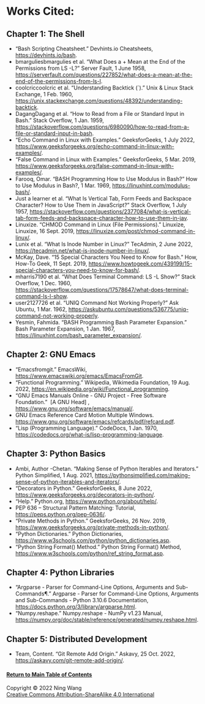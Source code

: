# Works Cited:

## Chapter 1: The Shell
  - “Bash Scripting Cheatsheet.” Devhints.io Cheatsheets, https://devhints.io/bash. 
  - bmarguliesbmargulies et al. “What Does a + Mean at the End of the Permissions from LS -L?” Server Fault, 1 June 1958, https://serverfault.com/questions/227852/what-does-a-mean-at-the-end-of-the-permissions-from-ls-l. 
  - coolcriccoolcric et al. “Understanding Backtick (`).” Unix &amp; Linux Stack Exchange, 1 Feb. 1960, https://unix.stackexchange.com/questions/48392/understanding-backtick. 
  - DagangDagang et al. “How to Read from a File or Standard Input in Bash.” Stack Overflow, 1 Jan. 1959, https://stackoverflow.com/questions/6980090/how-to-read-from-a-file-or-standard-input-in-bash. 
  - “Echo Command in Linux with Examples.” GeeksforGeeks, 1 July 2022, https://www.geeksforgeeks.org/echo-command-in-linux-with-examples/. 
  - “False Command in Linux with Examples.” GeeksforGeeks, 5 Mar. 2019, https://www.geeksforgeeks.org/false-command-in-linux-with-examples/. 
  - Farooq, Omar. “BASH Programming How to Use Modulus in Bash?” How to Use Modulus in Bash?, 1 Mar. 1969, https://linuxhint.com/modulus-bash/. 
  - Just a learner et al. “What Is Vertical Tab, Form Feeds and Backspace Character? How to Use Them in JavaScript?” Stack Overflow, 1 July 1957, https://stackoverflow.com/questions/2377084/what-is-vertical-tab-form-feeds-and-backspace-character-how-to-use-them-in-jav. 
  - Linuxize. “CHMOD Command in Linux (File Permissions).” Linuxize, Linuxize, 16 Sept. 2019, https://linuxize.com/post/chmod-command-in-linux/. 
  - Lunix et al. “What Is Inode Number in Linux?” TecAdmin, 2 June 2022, https://tecadmin.net/what-is-inode-number-in-linux/. 
  - McKay, Dave. “15 Special Characters You Need to Know for Bash.” How, How-To Geek, 11 Sept. 2019, https://www.howtogeek.com/439199/15-special-characters-you-need-to-know-for-bash/. 
  - mharris7190 et al. “What Does Terminal Command: LS -L Show?” Stack Overflow, 1 Dec. 1960, https://stackoverflow.com/questions/17578647/what-does-terminal-command-ls-l-show. 
  - user2127726 et al. “UNIQ Command Not Working Properly?” Ask Ubuntu, 1 Mar. 1962, https://askubuntu.com/questions/536775/uniq-command-not-working-properly. 
  - Yesmin, Fahmida. “BASH Programming Bash Parameter Expansion.” Bash Parameter Expansion, 1 Jan. 1967, https://linuxhint.com/bash_parameter_expansion/. 

## Chapter 2: GNU Emacs

  - “Emacsfromgit.” EmacsWiki, https://www.emacswiki.org/emacs/EmacsFromGit. 
  - “Functional Programming.” Wikipedia, Wikimedia Foundation, 19 Aug. 2022, https://en.wikipedia.org/wiki/Functional_programming. 
  - “GNU Emacs Manuals Online - GNU Project - Free Software Foundation.” &nbsp;[A GNU Head]&nbsp;, https://www.gnu.org/software/emacs/manual/. 
  - GNU Emacs Reference Card Motion Multiple Windows. https://www.gnu.org/software/emacs/refcards/pdf/refcard.pdf. 
  - “Lisp (Programming Language).” CodeDocs, 1 Jan. 1970, https://codedocs.org/what-is/lisp-programming-language. 

## Chapter 3: Python Basics

  - Ambi, Author -Chetan. “Making Sense of Python Iterables and Iterators.” Python Simplified, 1 Aug. 2021, https://pythonsimplified.com/making-sense-of-python-iterables-and-iterators/. 
  - “Decorators in Python.” GeeksforGeeks, 8 June 2022, https://www.geeksforgeeks.org/decorators-in-python/. 
  - “Help.” Python.org, https://www.python.org/about/help/. 
  - PEP 636 – Structural Pattern Matching: Tutorial, https://peps.python.org/pep-0636/. 
  - “Private Methods in Python.” GeeksforGeeks, 26 Nov. 2019, https://www.geeksforgeeks.org/private-methods-in-python/. 
  - “Python Dictionaries.” Python Dictionaries, https://www.w3schools.com/python/python_dictionaries.asp. 
  - “Python String Format() Method.” Python String Format() Method, https://www.w3schools.com/python/ref_string_format.asp. 
  
## Chapter 4: Python Libraries

  - “Argparse - Parser for Command-Line Options, Arguments and Sub-Commands¶.” Argparse - Parser for Command-Line Options, Arguments and Sub-Commands - Python 3.10.6 Documentation, https://docs.python.org/3/library/argparse.html. 
  - “Numpy.reshape.” Numpy.reshape - NumPy v1.23 Manual, https://numpy.org/doc/stable/reference/generated/numpy.reshape.html. 
  
## Chapter 5: Distributed Development

  - Team, Content. “Git Remote Add Origin.” Askavy, 25 Oct. 2022, https://askavy.com/git-remote-add-origin/. 

#### [Return to Main Table of Contents](https://github.com/NingWang1729/Introduction-to-Software-Construction/blob/master/README.md#table-of-contents)
Copyright © 2022 Ning Wang  
[Creative Commons Attribution-ShareAlike 4.0 International](https://creativecommons.org/licenses/by-sa/4.0/legalcode)
